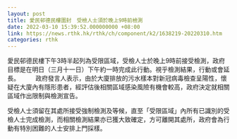 ```yaml
---
layout: post
title: 愛民邨德民樓圍封　受檢人士須於晚上9時前檢測
date: 2022-03-10 15:39:52.000000000 +08:00
link: https://news.rthk.hk/rthk/ch/component/k2/1638219-20220310.htm
categories: rthk
---
```


愛民邨德民樓下午3時半起列為受限區域，受檢人士於晚上9時前接受檢測，政府目標是在明日（三月十一日）下午約一時完成此行動。視乎檢測結果，行動或會延長。
　　 
政府發言人表示，由於大廈排放的污水樣本對新冠病毒檢查呈陽性，懷疑在大廈內有隱形患者，經評估後相關區域感染風險有機會較高，政府決定就相關區域作出限制與檢測宣告。

受檢人士須留在其處所接受強制檢測及等候，直至「受限區域」內所有已識別的受檢人士完成檢測，而相關檢測結果亦已獲大致確定，方可離開其處所，政府會為行動有特別困難的人士安排上門採樣。

